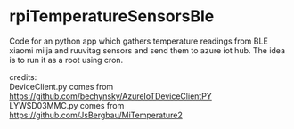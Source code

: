 # rpiTemperatureSensorsBle
Code for an python app which gathers temperature readings from BLE xiaomi miija and ruuvitag sensors and send them to azure iot hub. The idea is to run it as a root using cron.

credits:<br/>
DeviceClient.py comes from https://github.com/bechynsky/AzureIoTDeviceClientPY<br/>
LYWSD03MMC.py comes from https://github.com/JsBergbau/MiTemperature2
